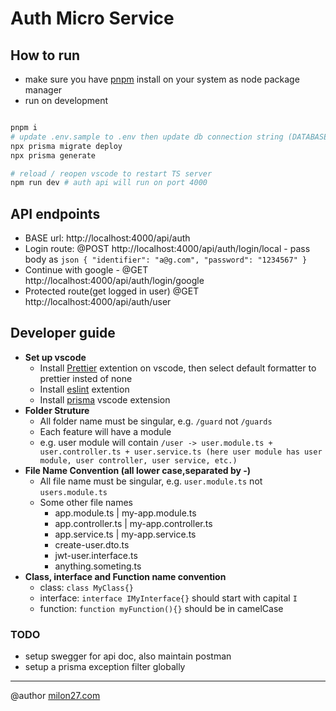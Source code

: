 # Auth Micro Service

## How to run

-   make sure you have [pnpm](https://pnpm.io/) install on your system as node package manager
-   run on development

```bash

pnpm i
# update .env.sample to .env then update db connection string (DATABASE_URL)
npx prisma migrate deploy
npx prisma generate

# reload / reopen vscode to restart TS server
npm run dev # auth api will run on port 4000

```

## API endpoints

-   BASE url: http://localhost:4000/api/auth
-   Login route: @POST http://localhost:4000/api/auth/login/local - pass body as `json
{
    "identifier": "a@g.com",
    "password": "1234567"
} `
-   Continue with google - @GET http://localhost:4000/api/auth/login/google
-   Protected route(get logged in user) @GET http://localhost:4000/api/auth/user

## Developer guide

-   **Set up vscode**
    -   Install [Prettier](https://marketplace.visualstudio.com/items?itemName=esbenp.prettier-vscode) extention on vscode, then select default formatter to prettier insted of none
    -   Install [eslint](https://marketplace.visualstudio.com/items?itemName=dbaeumer.vscode-eslint) extention
    -   Install [prisma](https://marketplace.visualstudio.com/items?itemName=Prisma.prisma) vscode extension
-   **Folder Struture**
    -   All folder name must be singular, e.g. `/guard` not `/guards`
    -   Each feature will have a module
    -   e.g. user module will contain `/user -> user.module.ts + user.controller.ts + user.service.ts (here user module has user module, user controller, user service, etc.)`
-   **File Name Convention (all lower case,separated by -)**
    -   All file name must be singular, e.g. `user.module.ts` not `users.module.ts`
    -   Some other file names
        -   app.module.ts | my-app.module.ts
        -   app.controller.ts | my-app.controller.ts
        -   app.service.ts | my-app.service.ts
        -   create-user.dto.ts
        -   jwt-user.interface.ts
        -   anything.someting.ts
-   **Class, interface and Function name convention**
    -   class: `class MyClass{}`
    -   interface: `interface IMyInterface{}` should start with capital `I`
    -   function: `function myFunction(){}` should be in camelCase

### TODO

-   setup swegger for api doc, also maintain postman
-   setup a prisma exception filter globally

---

@author
[milon27.com](https://milon27.com)
